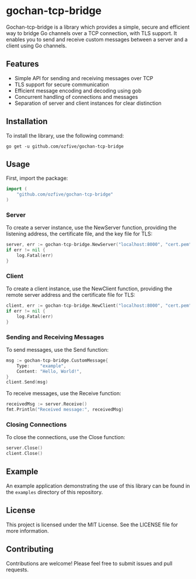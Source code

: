 # gochan-tcp-bridge

Gochan-tcp-bridge is a library which provides a simple, secure and efficient way to bridge Go channels over a TCP connection, with TLS support. It enables you to send and receive custom messages between a server and a client using Go channels.

## Features

* Simple API for sending and receiving messages over TCP
* TLS support for secure communication
* Efficient message encoding and decoding using gob
* Concurrent handling of connections and messages
* Separation of server and client instances for clear distinction

## Installation

To install the library, use the following command:

```shell
go get -u github.com/ozfive/gochan-tcp-bridge
```

## Usage
First, import the package:

```go
import (
	"github.com/ozfive/gochan-tcp-bridge"
)
```

### Server

To create a server instance, use the NewServer function, providing the listening address, the certificate file, and the key file for TLS:

```go
server, err := gochan-tcp-bridge.NewServer("localhost:8000", "cert.pem", "key.pem")
if err != nil {
	log.Fatal(err)
}
```
### Client
To create a client instance, use the NewClient function, providing the remote server address and the certificate file for TLS:

```go
client, err := gochan-tcp-bridge.NewClient("localhost:8000", "cert.pem")
if err != nil {
	log.Fatal(err)
}
```

### Sending and Receiving Messages

To send messages, use the Send function:

```go
msg := gochan-tcp-bridge.CustomMessage{
	Type:    "example",
	Content: "Hello, World!",
}
client.Send(msg)
```

To receive messages, use the Receive function:

```go
receivedMsg := server.Receive()
fmt.Println("Received message:", receivedMsg)
```

### Closing Connections

To close the connections, use the Close function:

```go
server.Close()
client.Close()
```

## Example
An example application demonstrating the use of this library can be found in the `examples` directory of this repository.

## License

This project is licensed under the MIT License. See the LICENSE file for more information.

## Contributing

Contributions are welcome! Please feel free to submit issues and pull requests.
